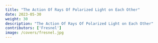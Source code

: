 ```yaml
---
title: "The Action Of Rays Of Polarized Light on Each Other"
date: 2023-05-30
weight: 30
description: "The Action Of Rays Of Polarized Light on Each Other"
contributors: ['Fresnel']
image: /covers/fresnel.jpg
---
```


